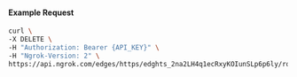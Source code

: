 <!-- Code generated for API Clients. DO NOT EDIT. -->

#### Example Request

```bash
curl \
-X DELETE \
-H "Authorization: Bearer {API_KEY}" \
-H "Ngrok-Version: 2" \
https://api.ngrok.com/edges/https/edghts_2na2LH4q1ecRxyKOIunSLp6p6ly/routes/edghtsrt_2na2LKqlw9s5QJvTydy2K5dtZ5g/traffic_policy
```
